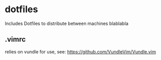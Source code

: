# dotfiles
Includes Dotfiles to distribute between machines blablabla


## .vimrc
relies on vundle for use, see: https://github.com/VundleVim/Vundle.vim
